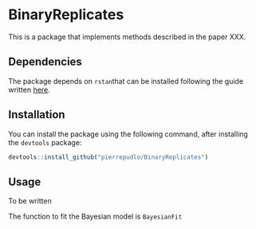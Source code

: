 # BinaryReplicates

This is a package that implements methods described in the paper XXX.

## Dependencies

The package depends on `rstan`that can be installed following the guide written [here](https://github.com/stan-dev/rstan/wiki/RStan-Getting-Started).


## Installation

You can install the package using the following command, after installing the `devtools` package:

```r
devtools::install_github("pierrepudlo/BinaryReplicates")
```

## Usage

To be written

The function to fit the Bayesian model is `BayesianFit`
